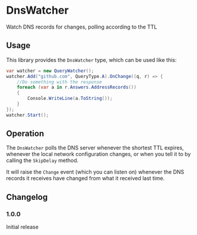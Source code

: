 # DnsWatcher
Watch DNS records for changes, polling according to the TTL

## Usage
This library provides the `DnsWatcher` type, which can be used like this:
```csharp
var watcher = new QueryWatcher();
watcher.Add("github.com", QueryType.A).OnChange((q, r) => {
    //Do something with the response
    foreach (var a in r.Answers.AddressRecords())
    {
        Console.WriteLine(a.ToString());
    }
});
watcher.Start();
```

## Operation
The `DnsWatcher` polls the DNS server whenever the shortest TTL expires, whenever the local network configuration changes, or when you tell it to by calling the `SkipDelay` method.

It will raise the `Change` event (which you can listen on) whenever the DNS records it receives have changed from what it received last time.

## Changelog

### 1.0.0
Initial release
